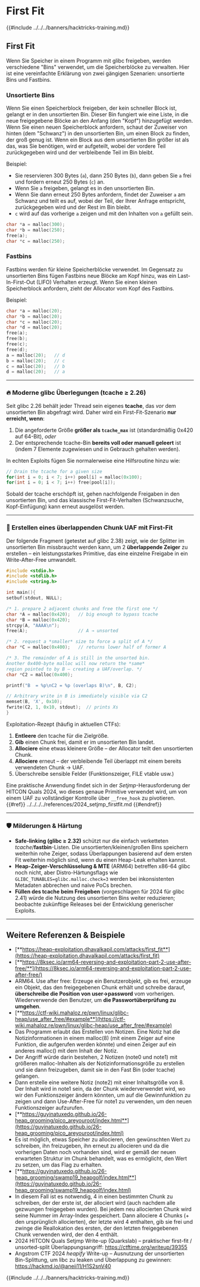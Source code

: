 # First Fit

{{#include ../../../banners/hacktricks-training.md}}

## **First Fit**

Wenn Sie Speicher in einem Programm mit glibc freigeben, werden verschiedene "Bins" verwendet, um die Speicherblöcke zu verwalten. Hier ist eine vereinfachte Erklärung von zwei gängigen Szenarien: unsortierte Bins und Fastbins.

### Unsortierte Bins

Wenn Sie einen Speicherblock freigeben, der kein schneller Block ist, gelangt er in den unsortierten Bin. Dieser Bin fungiert wie eine Liste, in die neue freigegebene Blöcke an den Anfang (den "Kopf") hinzugefügt werden. Wenn Sie einen neuen Speicherblock anfordern, schaut der Zuweiser von hinten (dem "Schwanz") in den unsortierten Bin, um einen Block zu finden, der groß genug ist. Wenn ein Block aus dem unsortierten Bin größer ist als das, was Sie benötigen, wird er aufgeteilt, wobei der vordere Teil zurückgegeben wird und der verbleibende Teil im Bin bleibt.

Beispiel:

- Sie reservieren 300 Bytes (`a`), dann 250 Bytes (`b`), dann geben Sie `a` frei und fordern erneut 250 Bytes (`c`) an.
- Wenn Sie `a` freigeben, gelangt es in den unsortierten Bin.
- Wenn Sie dann erneut 250 Bytes anfordern, findet der Zuweiser `a` am Schwanz und teilt es auf, wobei der Teil, der Ihrer Anfrage entspricht, zurückgegeben wird und der Rest im Bin bleibt.
- `c` wird auf das vorherige `a` zeigen und mit den Inhalten von `a` gefüllt sein.
```c
char *a = malloc(300);
char *b = malloc(250);
free(a);
char *c = malloc(250);
```
### Fastbins

Fastbins werden für kleine Speicherblöcke verwendet. Im Gegensatz zu unsortierten Bins fügen Fastbins neue Blöcke am Kopf hinzu, was ein Last-In-First-Out (LIFO) Verhalten erzeugt. Wenn Sie einen kleinen Speicherblock anfordern, zieht der Allocator vom Kopf des Fastbins. 

Beispiel:
```c
char *a = malloc(20);
char *b = malloc(20);
char *c = malloc(20);
char *d = malloc(20);
free(a);
free(b);
free(c);
free(d);
a = malloc(20);   // d
b = malloc(20);   // c
c = malloc(20);   // b
d = malloc(20);   // a
```
---
### 🔥 Moderne glibc Überlegungen (tcache ≥ 2.26)

Seit glibc 2.26 behält jeder Thread sein eigenes **tcache**, das *vor* dem unsortierten Bin abgefragt wird. Daher wird ein First-Fit-Szenario **nur erreicht, wenn**:

1. Die angeforderte Größe **größer als `tcache_max`** ist (standardmäßig 0x420 auf 64-Bit), *oder*
2. Der entsprechende tcache-Bin **bereits voll oder manuell geleert** ist (indem 7 Elemente zugewiesen und in Gebrauch gehalten werden).

In echten Exploits fügen Sie normalerweise eine Hilfsroutine hinzu wie:
```c
// Drain the tcache for a given size
for(int i = 0; i < 7; i++) pool[i] = malloc(0x100);
for(int i = 0; i < 7; i++) free(pool[i]);
```
Sobald der tcache erschöpft ist, gehen nachfolgende Freigaben in den unsortierten Bin, und das klassische First-Fit-Verhalten (Schwanzsuche, Kopf-Einfügung) kann erneut ausgelöst werden.

---
### 🚩 Erstellen eines überlappenden Chunk UAF mit First-Fit

Der folgende Fragment (getestet auf glibc 2.38) zeigt, wie der Splitter im unsortierten Bin missbraucht werden kann, um 2 **überlappende Zeiger** zu erstellen – ein leistungsstarkes Primitive, das eine einzelne Freigabe in ein Write-After-Free umwandelt.
```c
#include <stdio.h>
#include <stdlib.h>
#include <string.h>

int main(){
setbuf(stdout, NULL);

/* 1. prepare 2 adjacent chunks and free the first one */
char *A = malloc(0x420);   // big enough to bypass tcache
char *B = malloc(0x420);
strcpy(A, "AAAA\n");
free(A);                   // A → unsorted

/* 2. request a *smaller* size to force a split of A */
char *C = malloc(0x400);   // returns lower half of former A

/* 3. The remainder of A is still in the unsorted bin.
Another 0x400-byte malloc will now return the *same*
region pointed to by B – creating a UAF/overlap. */
char *C2 = malloc(0x400);

printf("B  = %p\nC2 = %p (overlaps B)\n", B, C2);

// Arbitrary write in B is immediately visible via C2
memset(B, 'X', 0x10);
fwrite(C2, 1, 0x10, stdout);  // prints Xs
}
```
Exploitation-Rezept (häufig in aktuellen CTFs):

1. **Entleere** den tcache für die Zielgröße.
2. **Gib** einen Chunk frei, damit er im unsortierten Bin landet.
3. **Allociere** eine etwas kleinere Größe – der Allocator teilt den unsortierten Chunk.
4. **Allociere** erneut – der verbleibende Teil überlappt mit einem bereits verwendeten Chunk → UAF.
5. Überschreibe sensible Felder (Funktionszeiger, FILE vtable usw.)

Eine praktische Anwendung findet sich in der *Setjmp*-Herausforderung der HITCON Quals 2024, wo dieses genaue Primitive verwendet wird, um von einem UAF zu vollständiger Kontrolle über `__free_hook` zu pivotieren.{{#ref}}
../../../../references/2024_setjmp_firstfit.md
{{#endref}}

---
### 🛡️  Milderungen & Härtung

* **Safe-linking (glibc ≥ 2.32)** schützt nur die einfach verketteten *tcache*/**fastbin**-Listen. Die unsortierten/kleinen/großen Bins speichern weiterhin rohe Zeiger, sodass Überlappungen basierend auf dem ersten Fit weiterhin möglich sind, wenn du einen Heap-Leak erhalten kannst.
* **Heap-Zeiger-Verschlüsselung & MTE** (ARM64) betreffen x86-64 glibc noch nicht, aber Distro-Härtungsflags wie `GLIBC_TUNABLES=glibc.malloc.check=3` werden bei inkonsistenten Metadaten abbrechen und naive PoCs brechen.
* **Füllen des tcache beim Freigeben** (vorgeschlagen für 2024 für glibc 2.41) würde die Nutzung des unsortierten Bins weiter reduzieren; beobachte zukünftige Releases bei der Entwicklung generischer Exploits.

---
## Weitere Referenzen & Beispiele

- [**https://heap-exploitation.dhavalkapil.com/attacks/first_fit**](https://heap-exploitation.dhavalkapil.com/attacks/first_fit)
- [**https://8ksec.io/arm64-reversing-and-exploitation-part-2-use-after-free/**](https://8ksec.io/arm64-reversing-and-exploitation-part-2-use-after-free/)
- ARM64. Use after free: Erzeuge ein Benutzerobjekt, gib es frei, erzeuge ein Objekt, das den freigegebenen Chunk erhält und schreibe darauf, **überschreibe die Position von user->password** vom vorherigen. Wiederverwende den Benutzer, um **die Passwortüberprüfung zu umgehen**.
- [**https://ctf-wiki.mahaloz.re/pwn/linux/glibc-heap/use_after_free/#example**](https://ctf-wiki.mahaloz.re/pwn/linux/glibc-heap/use_after_free/#example)
- Das Programm erlaubt das Erstellen von Notizen. Eine Notiz hat die Notizinformationen in einem malloc(8) (mit einem Zeiger auf eine Funktion, die aufgerufen werden könnte) und einen Zeiger auf ein anderes malloc(<size>) mit dem Inhalt der Notiz.
- Der Angriff würde darin bestehen, 2 Notizen (note0 und note1) mit größeren malloc-Inhalten als der Notizinformationsgröße zu erstellen und sie dann freizugeben, damit sie in den Fast Bin (oder tcache) gelangen.
- Dann erstelle eine weitere Notiz (note2) mit einer Inhaltsgröße von 8. Der Inhalt wird in note1 sein, da der Chunk wiederverwendet wird, wo wir den Funktionszeiger ändern könnten, um auf die Gewinnfunktion zu zeigen und dann Use-After-Free für note1 zu verwenden, um den neuen Funktionszeiger aufzurufen.
- [**https://guyinatuxedo.github.io/26-heap_grooming/pico_areyouroot/index.html**](https://guyinatuxedo.github.io/26-heap_grooming/pico_areyouroot/index.html)
- Es ist möglich, etwas Speicher zu allocieren, den gewünschten Wert zu schreiben, ihn freizugeben, ihn erneut zu allocieren und da die vorherigen Daten noch vorhanden sind, wird er gemäß der neuen erwarteten Struktur im Chunk behandelt, was es ermöglicht, den Wert zu setzen, um das Flag zu erhalten.
- [**https://guyinatuxedo.github.io/26-heap_grooming/swamp19_heapgolf/index.html**](https://guyinatuxedo.github.io/26-heap_grooming/swamp19_heapgolf/index.html)
- In diesem Fall ist es notwendig, 4 in einen bestimmten Chunk zu schreiben, der der erste ist, der allociert wird (auch nachdem alle gezwungen freigegeben wurden). Bei jedem neu allocierten Chunk wird seine Nummer im Array-Index gespeichert. Dann allociere 4 Chunks (+ den ursprünglich allocierten), der letzte wird 4 enthalten, gib sie frei und zwinge die Reallokation des ersten, der den letzten freigegebenen Chunk verwenden wird, der den 4 enthält.
- 2024 HITCON Quals Setjmp Write-up (Quarkslab) – praktischer first-fit / unsorted-split Überlappungsangriff: <https://ctftime.org/writeup/39355>
- Angstrom CTF 2024 *heapify* Write-up – Ausnutzung der unsortierten Bin-Splittung, um libc zu leaken und Überlappung zu gewinnen: <https://hackmd.io/@aneii11/H1S2snV40>

{{#include ../../../banners/hacktricks-training.md}}
